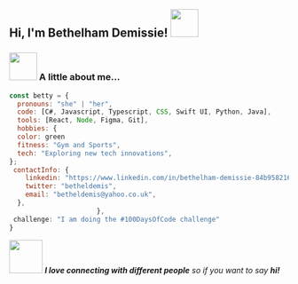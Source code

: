 
<h2> Hi, I'm Bethelham Demissie! <img src="https://media.giphy.com/media/mGcNjsfWAjY5AEZNw6/giphy.gif" width="50"></h2>

### <img src="https://media.giphy.com/media/VgCDAzcKvsR6OM0uWg/giphy.gif" width="50"> A little about me...  

```javascript
const betty = {
  pronouns: "she" | "her",
  code: [C#, Javascript, Typescript, CSS, Swift UI, Python, Java],
  tools: [React, Node, Figma, Git],
  hobbies: {
  color: green
  fitness: "Gym and Sports",
  tech: "Exploring new tech innovations",
};
 contactInfo: {
    linkedin: "https://www.linkedin.com/in/bethelham-demissie-84b958216e",
    twitter: "betheldemis",
    email: "betheldemis@yahoo.co.uk",
  },
                      },
 challenge: "I am doing the #100DaysOfCode challenge"
}
```

<img src="https://media.giphy.com/media/LnQjpWaON8nhr21vNW/giphy.gif" width="60"> <em><b>I love connecting with different people</b> so if you want to say <b>hi!</b></em>

